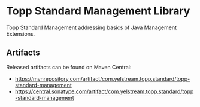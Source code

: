 # Topp Standard Management Library

Topp Standard Management addressing basics of Java Management Extensions.


## Artifacts

Released artifacts can be found on Maven Central:

* https://mvnrepository.com/artifact/com.yelstream.topp.standard/topp-standard-management
* https://central.sonatype.com/artifact/com.yelstream.topp.standard/topp-standard-management
